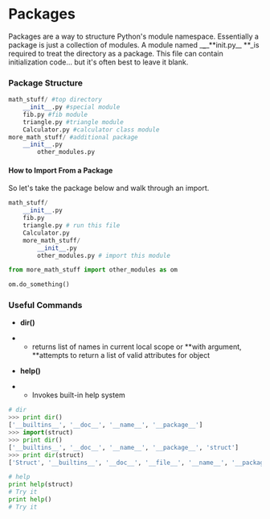 # Packages

Packages are a way to structure Python's module namespace. Essentially a package is just a collection of modules. A module named \_**\_**_\*\*init.py\_\_ \*\*\_is required to treat the directory as a package. This file can contain initialization code... but it's often best to leave it blank.

### Package Structure

```py
math_stuff/ #top directory 
    __init__.py #special module 
    fib.py #fib module 
    triangle.py #triangle module 
    Calculator.py #calculator class module
more_math_stuff/ #additional package 
    __init__.py 
        other_modules.py
```

#### How to Import From a Package

So let's take the package below and walk through an import.

```py
math_stuff/
    __init__.py
    fib.py
    triangle.py # run this file
    Calculator.py
    more_math_stuff/
        __init__.py 
        other_modules.py # import this module
```

```py
from more_math_stuff import other_modules as om

om.do_something()
```

### Useful Commands

* **dir\(\)**

* * returns list of names in current local scope or **with argument, **attempts to return a list of valid attributes for object
* **help\(\)**
* * Invokes built-in help system

```py
# dir
>>> print dir()
['__builtins__', '__doc__', '__name__', '__package__']
>>> import(struct)
>>> print dir()
['__builtins__', '__doc__', '__name__', '__package__', 'struct']
>>> print dir(struct)
['Struct', '__builtins__', '__doc__', '__file__', '__name__', '__package__', '_clearcache', 'calcsize', 'error', 'pack', 'pack_into', 'unpack', 'unpack_from']

# help
print help(struct)
# Try it
print help()
# Try it
```



